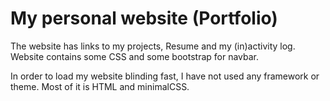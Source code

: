 # My personal website (Portfolio)

The website has links to my projects, Resume and my (in)activity log. Website contains some CSS and some bootstrap for navbar.

In order to load my website blinding fast, I have not used any framework or theme. Most of it is HTML and minimalCSS.


